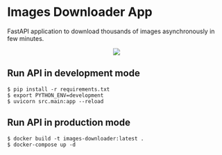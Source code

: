 # Images Downloader App

FastAPI application to download thousands of images asynchronously in few minutes.

<p align="center">
<img src="https://media.springernature.com/original/springer-static/image/chp%3A10.1007%2F978-3-030-25943-3_34/MediaObjects/486223_1_En_34_Figa_HTML.png">
</p>

## Run API in development mode

    $ pip install -r requirements.txt
    $ export PYTHON_ENV=development
    $ uvicorn src.main:app --reload

## Run API in production mode

    $ docker build -t images-downloader:latest .
	$ docker-compose up -d
